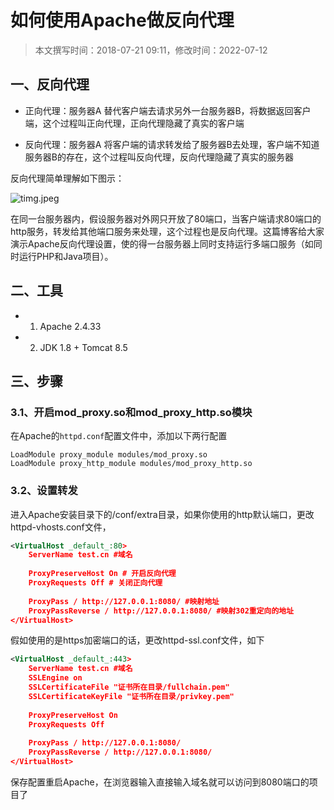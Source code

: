 # 如何使用Apache做反向代理

> 本文撰写时间：2018-07-21 09:11，修改时间：2022-07-12

## 一、反向代理

- 正向代理：服务器A 替代客户端去请求另外一台服务器B，将数据返回客户端，这个过程叫正向代理，正向代理隐藏了真实的客户端

- 反向代理：服务器A 将客户端的请求转发给了服务器B去处理，客户端不知道服务器B的存在，这个过程叫反向代理，反向代理隐藏了真实的服务器

反向代理简单理解如下图示：

![timg.jpeg](../img/05-01.png)

在同一台服务器内，假设服务器对外网只开放了80端口，当客户端请求80端口的http服务，转发给其他端口服务来处理，这个过程也是反向代理。这篇博客给大家演示Apache反向代理设置，使的得一台服务器上同时支持运行多端口服务（如同时运行PHP和Java项目）。

## 二、工具

- 1. Apache 2.4.33

- 2. JDK 1.8 + Tomcat 8.5

## 三、步骤

### 3.1、开启mod_proxy.so和mod_proxy_http.so模块

在Apache的`httpd.conf`配置文件中，添加以下两行配置

```shell
LoadModule proxy_module modules/mod_proxy.so
LoadModule proxy_http_module modules/mod_proxy_http.so
```

### 3.2、设置转发

进入Apache安装目录下的/conf/extra目录，如果你使用的http默认端口，更改httpd-vhosts.conf文件，

```xml
<VirtualHost _default_:80>
    ServerName test.cn #域名
    
    ProxyPreserveHost On # 开启反向代理
    ProxyRequests Off # 关闭正向代理
    
    ProxyPass / http://127.0.0.1:8080/ #映射地址
    ProxyPassReverse / http://127.0.0.1:8080/ #映射302重定向的地址
</VirtualHost>
```

假如使用的是https加密端口的话，更改httpd-ssl.conf文件，如下

```xml
<VirtualHost _default_:443>
    ServerName test.cn #域名
    SSLEngine on
    SSLCertificateFile "证书所在目录/fullchain.pem"
    SSLCertificateKeyFile "证书所在目录/privkey.pem"
    
    ProxyPreserveHost On
    ProxyRequests Off
    
    ProxyPass / http://127.0.0.1:8080/
    ProxyPassReverse / http://127.0.0.1:8080/
</VirtualHost> 
```

保存配置重启Apache，在浏览器输入直接输入域名就可以访问到8080端口的项目了
